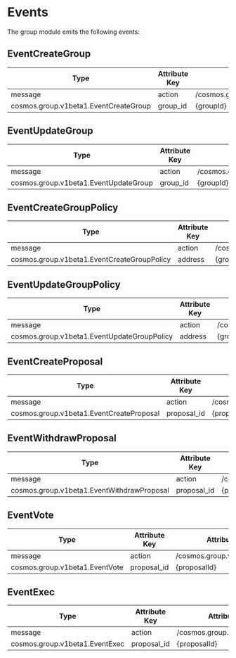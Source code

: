 <!--
order: 4
-->

# Events

The group module emits the following events:

## EventCreateGroup

| Type                                  | Attribute Key | Attribute Value                       |
|---------------------------------------|---------------|---------------------------------------|
| message                               | action        | /cosmos.group.v1beta1.Msg/CreateGroup |
| cosmos.group.v1beta1.EventCreateGroup | group_id      | {groupId}                             |

## EventUpdateGroup

| Type                                  | Attribute Key | Attribute Value                                                 |
|---------------------------------------|---------------|-----------------------------------------------------------------|
| message                               | action        | /cosmos.group.v1beta1.Msg/UpdateGroup{Admin\|Metadata\|Members} |
| cosmos.group.v1beta1.EventUpdateGroup | group_id      | {groupId}                                                       |

## EventCreateGroupPolicy

| Type                                         | Attribute Key | Attribute Value                              |
|----------------------------------------------|---------------|----------------------------------------------|
| message                                      | action        | /cosmos.group.v1beta1.Msg/CreateGroupPolicy |
| cosmos.group.v1beta1.EventCreateGroupPolicy | address       | {groupPolicyAddress}                        |

## EventUpdateGroupPolicy

| Type                                         | Attribute Key | Attribute Value                                                               |
|----------------------------------------------|---------------|-------------------------------------------------------------------------------|
| message                                      | action        | /cosmos.group.v1beta1.Msg/UpdateGroupPolicy{Admin\|Metadata\|DecisionPolicy} |
| cosmos.group.v1beta1.EventUpdateGroupPolicy | address       | {groupPolicyAddress}                                                         |

## EventCreateProposal

| Type                                     | Attribute Key | Attribute Value                          |
|------------------------------------------|---------------|------------------------------------------|
| message                                  | action        | /cosmos.group.v1beta1.Msg/CreateProposal |
| cosmos.group.v1beta1.EventCreateProposal | proposal_id   | {proposalId}                             |

## EventWithdrawProposal

| Type                                       | Attribute Key | Attribute Value                            |
|--------------------------------------------|---------------|--------------------------------------------|
| message                                    | action        | /cosmos.group.v1beta1.Msg/WithdrawProposal |
| cosmos.group.v1beta1.EventWithdrawProposal | proposal_id   | {proposalId}                               |

## EventVote

| Type                           | Attribute Key | Attribute Value                |
|--------------------------------|---------------|--------------------------------|
| message                        | action        | /cosmos.group.v1beta1.Msg/Vote |
| cosmos.group.v1beta1.EventVote | proposal_id   | {proposalId}                   |

## EventExec

| Type                           | Attribute Key | Attribute Value                |
|--------------------------------|---------------|--------------------------------|
| message                        | action        | /cosmos.group.v1beta1.Msg/Exec |
| cosmos.group.v1beta1.EventExec | proposal_id   | {proposalId}                   |